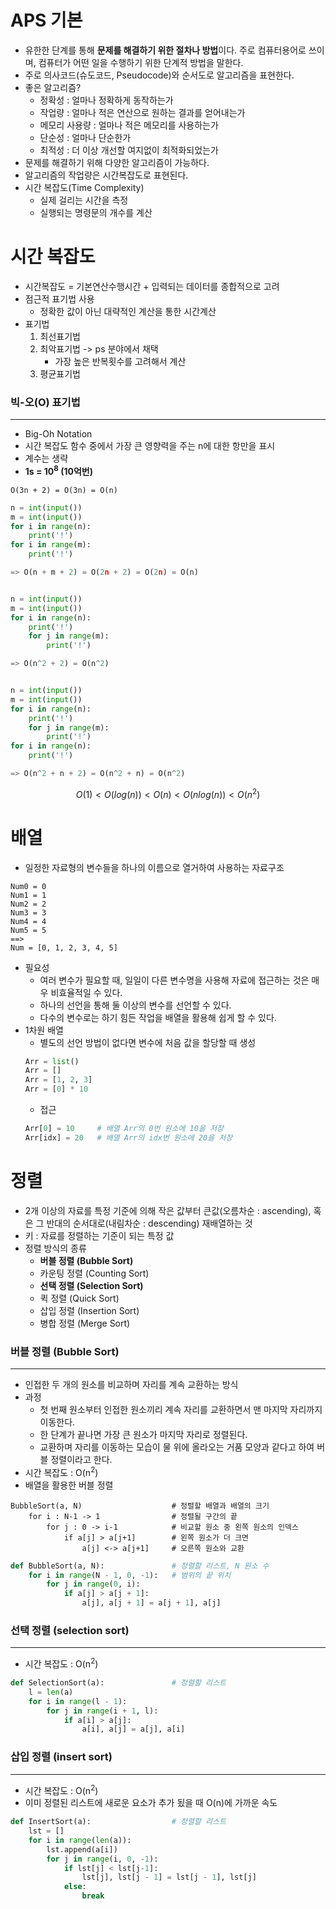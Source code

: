 # APS 기본
- 유한한 단계를 통해 **문제를 해결하기 위한 절차나 방법**이다. 주로 컴퓨터용어로 쓰이며, 컴퓨터가 어떤 일을 수행하기 위한 단계적 방법을 말한다.
- 주로 의사코드(슈도코드, Pseudocode)와 순서도로 알고리즘을 표현한다.
- 좋은 알고리즘?
    - 정확성 : 얼마나 정확하게 동작하는가
    - 작업량 : 얼마나 적은 연산으로 원하는 결과를 얻어내는가
    - 메모리 사용량 : 얼마나 적은 메모리를 사용하는가
    - 단순성 : 얼마나 단순한가
    - 최적성 : 더 이상 개선할 여지없이 최적화되었는가
- 문제를 해결하기 위해 다양한 알고리즘이 가능하다.
- 알고리즘의 작업량은 시간복잡도로 표현된다.
- 시간 복잡도(Time Complexity)
    - 실제 걸리는 시간을 측정
    - 실행되는 명령문의 개수를 계산

# 시간 복잡도
- 시간복잡도 = 기본연산수행시간 + 입력되는 데이터를 종합적으로 고려
- 점근적 표기법 사용
    - 정확한 값이 아닌 대략적인 계산을 통한 시간계산
- 표기법
    1. 최선표기법
    2. 최악표기법 -> ps 분야에서 채택
        - 가장 높은 반복횟수를 고려해서 계산
    3. 평균표기법

### 빅-오(O) 표기법
---
- Big-Oh Notation
- 시간 복잡도 함수 중에서 가장 큰 영향력을 주는 n에 대한 항만을 표시
- 계수는 생략
- __1s = 10<sup>8</sup> (10억번)__
```
O(3n + 2) = O(3n) = O(n)
```
```python
n = int(input())
m = int(input())
for i in range(n):
    print('!')
for i in range(m):
    print('!')

=> O(n + m + 2) = O(2n + 2) = O(2n) = O(n)


n = int(input())
m = int(input())
for i in range(n):
    print('!')
    for j in range(m):
        print('!')

=> O(n^2 + 2) = O(n^2)


n = int(input())
m = int(input())
for i in range(n):
    print('!')
    for j in range(m):
        print('!')
for i in range(n):
    print('!')

=> O(n^2 + n + 2) = O(n^2 + n) = O(n^2)
```
$$O(1) < O(log(n)) < O(n) < O(nlog(n)) < O(n^2)$$

# 배열

- 일정한 자료형의 변수들을 하나의 이름으로 열거하여 사용하는 자료구조
```
Num0 = 0
Num1 = 1
Num2 = 2
Num3 = 3
Num4 = 4
Num5 = 5
==>
Num = [0, 1, 2, 3, 4, 5]
```
- 필요성
    - 여러 변수가 필요할 때, 일일이 다른 변수명을 사용해 자료에 접근하는 것은 매우 비효율적일 수 있다.
    - 하나의 선언을 통해 둘 이상의 변수를 선언할 수 있다.
    - 다수의 변수로는 하기 힘든 작업을 배열을 활용해 쉽게 할 수 있다.
- 1차원 배열
    - 별도의 선언 방법이 없다면 변수에 처음 값을 할당할 때 생성
    ```python
    Arr = list()
    Arr = []
    Arr = [1, 2, 3]
    Arr = [0] * 10
    ```
    - 접근
    ```python
    Arr[0] = 10     # 배열 Arr의 0번 원소에 10을 저장
    Arr[idx] = 20   # 배열 Arr의 idx번 원소에 20을 저장
    ```

# 정렬
- 2개 이상의 자료를 특정 기준에 의해 작은 값부터 큰값(오름차순 : ascending), 혹은 그 반대의 순서대로(내림차순 : descending) 재배열하는 것
- 키 : 자료를 정렬하는 기준이 되는 특정 값
- 정렬 방식의 종류
    - **버블 정렬 (Bubble Sort)**
    - 카운팅 정렬 (Counting Sort)
    - **선택 정렬 (Selection Sort)**
    - 퀵 정렬 (Quick Sort)
    - 삽입 정렬 (Insertion Sort)
    - 병합 정렬 (Merge Sort)

### 버블 정렬 (Bubble Sort)
---
- 인접한 두 개의 원소를 비교하며 자리를 계속 교환하는 방식
- 과정
    - 첫 번째 원소부터 인접한 원소끼리 계속 자리를 교환하면서 맨 마지막 자리까지 이동한다.
    - 한 단계가 끝나면 가장 큰 원소가 마지막 자리로 정렬된다.
    - 교환하며 자리를 이동하는 모습이 물 위에 올라오는 거품 모양과 같다고 하여 버블 정렬이라고 한다.
- 시간 복잡도 : O(n<sup>2</sup>)
- 배열을 활용한 버블 정렬
```
BubbleSort(a, N)                    # 정렬할 배열과 배열의 크기
    for i : N-1 -> 1                # 정렬될 구간의 끝
        for j : 0 -> i-1            # 비교할 원소 중 왼쪽 원소의 인덱스
            if a[j] > a[j+1]        # 왼쪽 원소가 더 크면
                a[j] <-> a[j+1]     # 오른쪽 원소와 교환
```
```python
def BubbleSort(a, N):               # 정렬할 리스트, N 원소 수
    for i in range(N - 1, 0, -1):   # 범위의 끝 위치
        for j in range(0, i):
            if a[j] > a[j + 1]:
                a[j], a[j + 1] = a[j + 1], a[j]
```

### 선택 정렬 (selection sort)
---
- 시간 복잡도 : O(n<sup>2</sup>)
```python
def SelectionSort(a):               # 정렬할 리스트
    l = len(a)
    for i in range(l - 1):
        for j in range(i + 1, l):
            if a[i] > a[j]:
                a[i], a[j] = a[j], a[i]
```

### 삽입 정렬 (insert sort)
---
- 시간 복잡도 : O(n<sup>2</sup>)
- 이미 정렬된 리스트에 새로운 요소가 추가 됬을 때 O(n)에 가까운 속도
```python
def InsertSort(a):                  # 정렬할 리스트
    lst = []
    for i in range(len(a)):
        lst.append(a[i])
        for j in range(i, 0, -1):
            if lst[j] < lst[j-1]:
                lst[j], lst[j - 1] = lst[j - 1], lst[j]
            else:
                break
```
